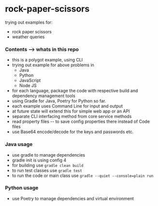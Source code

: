 # rock-paper-scissors
trying out examples for: 
* rock paper scissors
* weather queries


### Contents --> whats in this repo
* this is a polygot example, using CLI
* trying out example for above problems in 
  * Java
  * Python
  * JavaScript
  * Node JS
* for each language, package the code with respective build and dependency management tools
* using Gradle for Java, Poetry for Python so far.
* each example uses Command Line for input and output
* at future state will extend this for simple web app or an API
* separate CLI interfacing method from core service methods
* read property files -- to save config properties there instead of Code files
* use Base64 encode/decode for the keys and passwords etc.


### Java usage
* use gradle to manage dependencies
* gradle init is using config 4
* for building use ```gradle clean build```
* to run test classes use ```gradle test```
* to run the code or main class use ```gradle --quiet --console=plain run```


### Python usage
* use Poetry to manage dependencies and virtual environment
